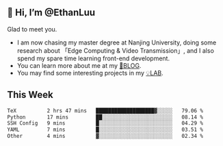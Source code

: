 ## 👋 Hi, I’m @EthanLuu

Glad to meet you.

- I am now chasing my master degree at Nanjing University, doing some research about 「Edge Computing & Video Transmission」, and I also spend my spare time learning front-end development.
- You can learn more about me at my [📝BLOG](https://blog.ethanloo.cn).
- You may find some interesting projects in my [💡LAB](https://lab.ethanloo.cn).

## This Week
<!--START_SECTION:waka-->

```txt
TeX          2 hrs 47 mins   ███████████████████▓░░░░░   79.06 %
Python       17 mins         ██░░░░░░░░░░░░░░░░░░░░░░░   08.14 %
SSH Config   9 mins          █░░░░░░░░░░░░░░░░░░░░░░░░   04.29 %
YAML         7 mins          █░░░░░░░░░░░░░░░░░░░░░░░░   03.51 %
Other        4 mins          ▓░░░░░░░░░░░░░░░░░░░░░░░░   02.34 %
```

<!--END_SECTION:waka-->
